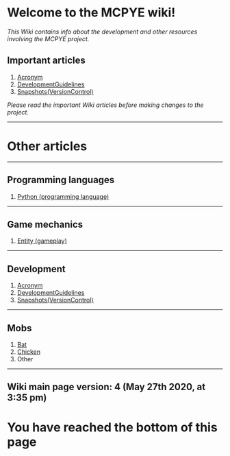 # Welcome to the MCPYE wiki!

_This Wiki contains info about the development and other resources involving the MCPYE project._

Important articles
-----------

1. [Acronym](https://github.com/seanpm2001/MCPYE/wiki/Acronym)
2. [DevelopmentGuidelines](https://github.com/seanpm2001/MCPYE/wiki/Development_guidelines)
3. [Snapshots(VersionControl)](https://github.com/seanpm2001/MCPYE/wiki/Snapshots(VersionControl))

_Please read the important Wiki articles before making changes to the project._

---

# Other articles

---

Programming languages
-----------

1. [Python (programming language)](https://github.com/seanpm2001/MCPYE/wiki/Python-(Programming-language))

---

Game mechanics
-----------

1. [Entity (gameplay)](https://github.com/seanpm2001/MCPYE/wiki/Entity(Gameplay))

---

Development
-----------

1. [Acronym](https://github.com/seanpm2001/MCPYE/wiki/Acronym)
2. [DevelopmentGuidelines](https://github.com/seanpm2001/MCPYE/wiki/Development_guidelines)
3. [Snapshots(VersionControl)](https://github.com/seanpm2001/MCPYE/wiki/Snapshots(VersionControl))

---

Mobs
-----------

1. [Bat](about:blank)
2. [Chicken](about:blank)
3. Other

---
Wiki main page version: 4 (May 27th 2020, at 3:35 pm)
-----------

# You have reached the bottom of this page
